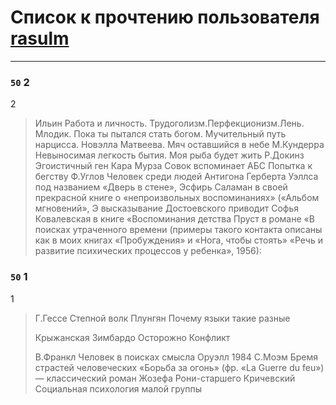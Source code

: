 # Список к прочтению пользователя [rasulm](http://vk.com/id57718344)
---

### `50` 2
2
> Ильин Работа и личность. Трудоголизм.Перфекционизм.Лень.
> Млодик. Пока ты пытался стать богом. Мучительный путь нарцисса.
> Новэлла Матвеева. Мяч оставшийся в небе
> М.Кундерра Невыносимая легкость бытия.
> Моя рыба будет жить
> Р.Докинз Эгоистичный ген
> Кара Мурза Совок вспоминает
> АБС Попытка к бегству
> Ф.Углов Человек среди людей
> Антигона
> Герберта Уэллса под названием «Дверь в стене»,
> Эсфирь Саламан в своей прекрасной книге о «непроизвольных воспоминаниях» («Альбом мгновений»,
> Э высказывание Достоевского приводит Софья Ковалевская в книге «Воспоминания детства
> Пруст в романе «В поисках утраченного времени
> (примеры такого контакта описаны как в моих книгах «Пробуждения» и «Нога, чтобы стоять»
> «Речь и развитие психических процессов у ребенка», 1956):

### `50` 1
1
> Г.Гессе Степной волк
> Плунгян Почему языки такие разные
> 
> Крыжанская
> Зимбардо
> Осторожно Конфликт
> 
> В.Франкл Человек в поисках смысла
> Оруэлл 1984
> С.Моэм Бремя страстей человеческих
> «Борьба за огонь» (фр. «La Guerre du feu») — классический роман Жозефа Рони-старшего 
> Кричевский Социальная психология малой группы

